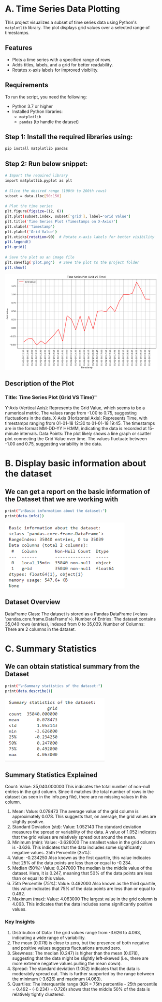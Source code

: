 # A. Time Series Data Plotting

This project visualizes a subset of time series data using Python's `matplotlib` library. The plot displays grid values over a selected range of timestamps.

## Features
- Plots a time series with a specified range of rows.
- Adds titles, labels, and a grid for better readability.
- Rotates x-axis labels for improved visibility.

## Requirements
To run the script, you need the following:
- Python 3.7 or higher
- Installed Python libraries:
  - `matplotlib`
  - `pandas` (to handle the dataset)

## Step 1: Install the required libraries using:
```bash
pip install matplotlib pandas
```
## Step 2: Run below snippet:
```bash
# Import the required library
import matplotlib.pyplot as plt

# Slice the desired range (100th to 200th rows)
subset = data.iloc[50:150]

# Plot the time series
plt.figure(figsize=(12, 6))
plt.plot(subset.index, subset['grid'], label='Grid Value')
plt.title('Time Series Plot (Timestamps on X-Axis)')
plt.xlabel('Timestamp')
plt.ylabel('Grid Value')
plt.xticks(rotation=90)  # Rotate x-axis labels for better visibility
plt.legend()
plt.grid()

# Save the plot as an image file
plt.savefig('plot.png')  # Save the plot to the project folder
plt.show()
```

![Pandas Logo](Images/subplot_grid_vs_time.png)

## Description of the Plot
### Title: Time Series Plot (Grid VS Time)"
Y-Axis (Vertical Axis): Represents the Grid Value, which seems to be a numerical metric.
The values range from -1.00 to 0.75, suggesting fluctuations in the data.
X-Axis (Horizontal Axis): Represents Time, with timestamps ranging from 01-01-18 12:30 to 01-01-18 19:45.
The timestamps are in the format MM-DD-YY HH:MM, indicating the data is recorded at 15-minute intervals.
Data Points: The plot likely shows a line graph or scatter plot connecting the Grid Value over time.
The values fluctuate between -1.00 and 0.75, suggesting variability in the data.

# B. Display basic information about the dataset
## We can get a report on the basic information of the Dataset that we are working with
```bash
print("\nBasic information about the dataset:")
print(data.info())
```
![Pandas Logo](Images/info.png)

## Dataset Overview
DataFrame Class: The dataset is stored as a Pandas DataFrame (<class 'pandas.core.frame.DataFrame'>).
Number of Entries: The dataset contains 35,040 rows (entries), indexed from 0 to 35,039.
Number of Columns: There are 2 columns in the dataset.

# C. Summary Statistics
## We can obtain statistical summary from the Dataset
```bash
print("\nSummary statistics of the dataset:")
print(data.describe())
```
![Pandas Logo](Images/stats.png)

## Summary Statistics Explained
Count: Value: 35,040.000000
This indicates the total number of non-null entries in the grid column. Since it matches the total number of rows in the dataset (as seen in the info.png file), there are no missing values in this column.
1. Mean:
Value: 0.078473
The average value of the grid column is approximately 0.078. This suggests that, on average, the grid values are slightly positive.
2. Standard Deviation (std):
Value: 1.052143
The standard deviation measures the spread or variability of the data. A value of 1.052 indicates that the grid values are relatively spread out around the mean.
3. Minimum (min):
Value: -3.626000
The smallest value in the grid column is -3.626. This indicates that the data includes some significantly negative values.
25th Percentile (25%):
4. Value: -0.234250
Also known as the first quartile, this value indicates that 25% of the data points are less than or equal to -0.234.
5. Median (50%):
Value: 0.247000
The median is the middle value of the dataset. Here, it is 0.247, meaning that 50% of the data points are less than or equal to this value.
6. 75th Percentile (75%):
Value: 0.492000
Also known as the third quartile, this value indicates that 75% of the data points are less than or equal to 0.492.
7. Maximum (max):
Value: 4.063000
The largest value in the grid column is 4.063. This indicates that the data includes some significantly positive values.
### Key Insights
1. Distribution of Data: The grid values range from -3.626 to 4.063, indicating a wide range of variability.
2. The mean (0.078) is close to zero, but the presence of both negative and positive values suggests fluctuations around zero.
3. Skewness: The median (0.247) is higher than the mean (0.078), suggesting that the data might be slightly left-skewed (i.e., there are more extreme negative values pulling the mean down).
4. Spread: The standard deviation (1.052) indicates that the data is moderately spread out. This is further supported by the range between the minimum (-3.626) and maximum (4.063).
5. Quartiles: The interquartile range (IQR = 75th percentile - 25th percentile = 0.492 - (-0.234) = 0.726) shows that the middle 50% of the data is relatively tightly clustered.
